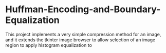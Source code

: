 # Huffman-Encoding-and-Boundary-Equalization
This project implements a very simple compression method for an image, and it extends the tkinter image browser to allow selection of an image region to apply histogram equalization to
